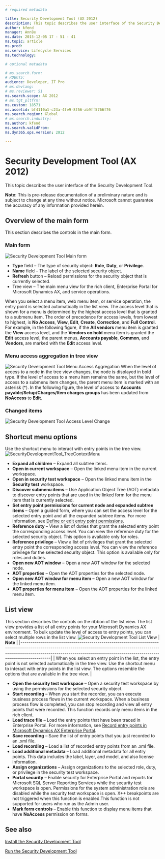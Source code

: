 ```yaml
---
# required metadata

title: Security Development Tool (AX 2012)
description: This topic describes the user interface of the Security Development Tool.
author: kfend
manager: AnnBe
ms.date: 2015-12-05 17 - 51 - 41
ms.topic: article
ms.prod: 
ms.service: Lifecycle Services
ms.technology: 

# optional metadata

# ms.search.form: 
# ROBOTS: 
audience: Developer, IT Pro
# ms.devlang: 
# ms.reviewer: 51
ms.search.scope: AX 2012
# ms.tgt_pltfrm: 
ms.custom: 18571
ms.assetid: bf4110a1-c23a-4fe9-8f56-ab9ff5766f76
ms.search.region: Global
# ms.search.industry: 
ms.author: kfend
ms.search.validFrom: 
ms.dyn365.ops.version: 2012

---
```


# Security Development Tool (AX 2012)

This topic describes the user interface of the Security Development Tool.

**Note:** This is pre-release documentation of a preliminary nature and is subject to change at any time without notice. Microsoft cannot guarantee the accuracy of any information provided herein.

## Overview of the main form
This section describes the controls in the main form.

### Main form

![Security Development Tool Main form](./media/securitydevelopmenttoolmainform.png)

-   **Type** field – The type of security object: **Role**, **Duty**, or **Privilege**.
-   **Name** field – The label of the selected security object.
-   **Refresh** button – Reload permissions for the security object that is currently selected.
-   Tree view – The main menu view for the rich client, Enterprise Portal for Microsoft Dynamics AX, and service operations.

When you select a menu item, web menu item, or service operation, the entry point is selected automatically in the list view. The access level that is shown for a menu is determined by the highest access level that is granted to a submenu item. The order of precedence for access levels, from lowest to highest, is **No Access**, **View**, **Edit**, **Create**, **Correction**, and **Full Control**. For example, in the following figure, if the **All vendors** menu item is granted the **View** access level, and the **Vendors on hold** menu item is granted the **Edit** access level, the parent menus, **Accounts payable**, **Common**, and **Vendors**, are marked with the **Edit** access level.

### Menu access aggregation in tree view

![Security Development Tool Menu Access Aggregation](./media/sdt_menuaggregatedaccesslevel.png) When the level of access to a node in the tree view changes, the node is displayed in bold type. If the level of access to a menu item remains the same, but the level of access to a submenu item changes, the parent menu item is marked with an asterisk (\*). In the following figure, the level of access to **Accounts payable/Setup/Charges/Item charges groups** has been updated from **NoAccess** to **Edit**.

### Changed items

![Security Development Tool Access Level Change](./media/sdtl_treeviewaccesslevelchange.png)

## Shortcut menu options
Use the shortcut menu to interact with entry points in the tree view. ![SecurityDevelopmentTool\_TreeContextMenu](./media/sdt_treecontextmenu.png)

-   **Expand all children** – Expand all subtree items.
-   **Open in current workspace** – Open the linked menu item in the current workspace.
-   **Open in security test workspace** – Open the linked menu item in the **Security test** workspace.
-   **Discover submenu items** – Use Application Object Tree (AOT) metadata to discover entry points that are used in the linked form for the menu item that is currently selected.
-   **Set entry point permissions for current node and expanded subtree items** – Open a guided form, where you can set the access level for the selected entry point and all the expanded subtree items. For more information, see [Define or edit entry point permissions](define-edit-entry-point-permissions.md).
-   **Reference duty** – View a list of duties that grant the selected entry point the corresponding access level. You can view the reference duty for the selected security object. This option is available only for roles.
-   **Reference privilege** – View a list of privileges that grant the selected entry point the corresponding access level. You can view the reference privilege for the selected security object. This option is available only for roles and duties.
-   **Open new AOT window** – Open a new AOT window for the selected node.
-   **AOT properties** – Open the AOT properties for the selected node.
-   **Open new AOT window for menu item** – Open a new AOT window for the linked menu item.
-   **AOT properties for menu item** – Open the AOT properties for the linked menu item.

## List view
This section describes the controls on the ribbon of the list view. The list view provides a list of all entry points for your Microsoft Dynamics AX environment. To bulk update the level of access to entry points, you can select multiple rows in the list view. ![Security Development Tool List View](./media/sdt_listcontextmenu.png)
| **Note**                                                                                                                                                                                                                                                |
|---------------------------------------------------------------------------------------------------------------------------------------------------------------------------------------------------------------------------------------------------------|
| When you select an entry point in the list, the entry point is not selected automatically in the tree view. Use the shortcut menu to interact with entry points in the list view. The options resemble the options that are available in the tree view. |

-   **Open the security test workspace** – Open a security test workspace by using the permissions for the selected security object.
-   **Start recording** – When you start the recorder, you can execute business process flows in the current workspace. When a business process flow is completed, you can stop recording and view all entry points that were recorded. This function records only menu items in the rich client.
-   **Load trace file** – Load the entry points that have been traced in Enterprise Portal. For more information, see [Record entry points in Microsoft Dynamics AX Enterprise Portal](record-entry-points-enterprise-portal.md).
-   **Save recording** – Save the list of entry points that you just recorded to an .xml file.
-   **Load recording** – Load a list of recorded entry points from an .xml file.
-   **Load additional metadata** – Load additional metadata for all entry points. This data includes the label, layer, and model, and also license information.
-   **Assign organizations** – Assign organizations to the selected role, duty, or privilege in the security test workspace.
-   **Portal security** – Enable security for Enterprise Portal and reports for Microsoft SQL Server Reporting Services while the security test workspace is open. Permissions for the system administration role are disabled while the security test workspace is open. X++ breakpoints are not triggered when this function is enabled.This function is not supported for users who run as the Admin user.
-   **Mark form controls** – Enable this function to display menu items that have **NoAccess** permission on forms.



See also
--------

[Install the Security Development Tool](install-security-development-tool.md)

[Run the Security Development Tool](https://ax.help.dynamics.com/en/?post_type=incsub_wiki&p=721)

